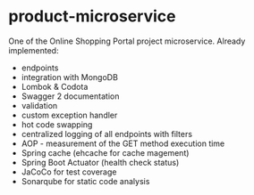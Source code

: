 # product-microservice
One of the Online Shopping Portal project microservice.
Already implemented:
- endpoints
- integration with MongoDB
- Lombok & Codota
- Swagger 2 documentation
- validation
- custom exception handler
- hot code swapping
- centralized logging of all endpoints with filters
- AOP - measurement of the GET method execution time
- Spring cache (ehcache for cache magement)
- Spring Boot Actuator (health check status)
- JaCoCo for test coverage
- Sonarqube for static code analysis
    
